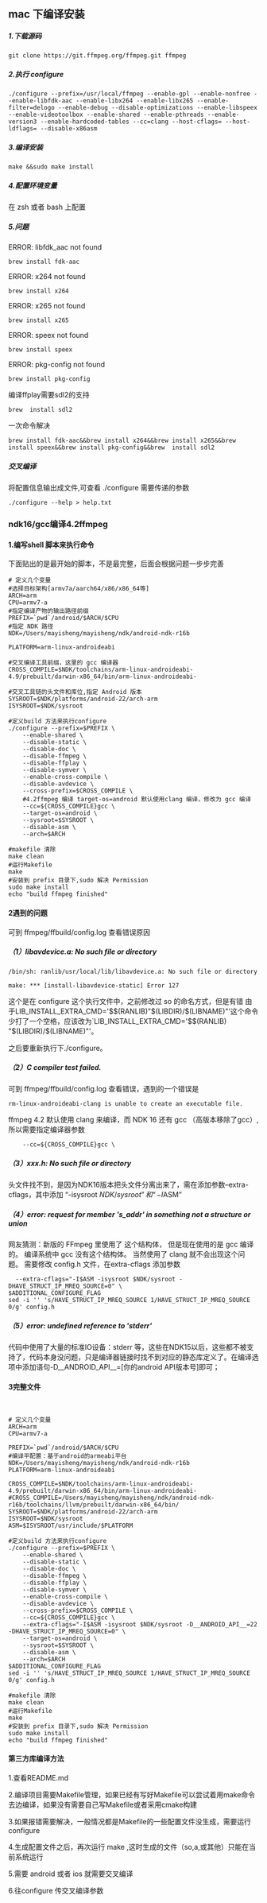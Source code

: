 ## mac 下编译安装
##### 1.下载源码
```
git clone https://git.ffmpeg.org/ffmpeg.git ffmpeg
```
##### 2.执行 configure
```
./configure --prefix=/usr/local/ffmpeg --enable-gpl --enable-nonfree --enable-libfdk-aac --enable-libx264 --enable-libx265 --enable-filter=delogo --enable-debug --disable-optimizations --enable-libspeex --enable-videotoolbox --enable-shared --enable-pthreads --enable-version3 --enable-hardcoded-tables --cc=clang --host-cflags= --host-ldflags= --disable-x86asm

```

##### 3.编译安装
```
make &&sudo make install

```

##### 4.配置环境变量
在 zsh 或者 bash 上配置
##### 5.问题
ERROR: libfdk_aac not found
```
brew install fdk-aac
```
ERROR: x264 not found
```
brew install x264
```
ERROR: x265 not found
```
brew install x265
```
ERROR: speex not found
```
brew install speex
```
ERROR: pkg-config not found
```
brew install pkg-config
```
编译ffplay需要sdl2的支持
```
brew  install sdl2
```
一次命令解决
```
brew install fdk-aac&&brew install x264&&brew install x265&&brew install speex&&brew install pkg-config&&brew  install sdl2
```
##### 交叉编译
将配置信息输出成文件,可查看 ./configure 需要传递的参数
```
./configure --help > help.txt
```
### ndk16/gcc编译4.2ffmpeg
#### 1.编写shell 脚本来执行命令
下面贴出的是最开始的脚本，不是最完整，后面会根据问题一步步完善
```
# 定义几个变量
#选择目标架构[armv7a/aarch64/x86/x86_64等]
ARCH=arm
CPU=armv7-a
#指定编译产物的输出路径前缀
PREFIX=`pwd`/android/$ARCH/$CPU
#指定 NDK 路径
NDK=/Users/mayisheng/mayisheng/ndk/android-ndk-r16b

PLATFORM=arm-linux-androideabi

#交叉编译工具前缀，这里的 gcc 编译器
CROSS_COMPILE=$NDK/toolchains/arm-linux-androideabi-4.9/prebuilt/darwin-x86_64/bin/arm-linux-androideabi-

#交叉工具链的头文件和库位,指定 Android 版本
SYSROOT=$NDK/platforms/android-22/arch-arm
ISYSROOT=$NDK/sysroot

#定义build 方法来执行configure
./configure --prefix=$PREFIX \
    --enable-shared \
    --disable-static \
    --disable-doc \
    --disable-ffmpeg \
    --disable-ffplay \
    --disable-symver \
    --enable-cross-compile \
    --disable-avdevice \
    --cross-prefix=$CROSS_COMPILE \
    #4.2ffmpeg 编译 target-os=android 默认使用clang 编译，修改为 gcc 编译
    --cc=${CROSS_COMPILE}gcc \
    --target-os=android \
    --sysroot=$SYSROOT \
    --disable-asm \
    --arch=$ARCH

#makefile 清除
make clean
#运行Makefile
make 
#安装到 prefix 目录下,sudo 解决 Permission
sudo make install
echo "build ffmpeg finished"

```
#### 2遇到的问题
可到 ffmpeg/ffbuild/config.log 查看错误原因
##### （1）libavdevice.a: No such file or directory
```
/bin/sh: ranlib/usr/local/lib/libavdevice.a: No such file or directory

make: *** [install-libavdevice-static] Error 127
```
这个是在 configure 这个执行文件中，之前修改过 so 的命名方式，但是有错
由于LIB_INSTALL_EXTRA_CMD='$$(RANLIB)"$(LIBDIR)/$(LIBNAME)"'这个命令少打了一个空格，应该改为`LIB_INSTALL_EXTRA_CMD='$$(RANLIB) "$(LIBDIR)/$(LIBNAME)"'。

之后要重新执行下./configure。
##### （2）**C compiler test failed.**
可到 ffmpeg/ffbuild/config.log 查看错误，遇到的一个错误是 
```
rm-linux-androideabi-clang is unable to create an executable file.
```
ffmpeg 4.2 默认使用 clang 来编译，而 NDK 16 还有 gcc （高版本移除了gcc）,所以需要指定编译器参数
```
    --cc=${CROSS_COMPILE}gcc \
```
##### （3）xxx.h: No such file or directory
头文件找不到，是因为NDK16版本把头文件分离出来了，需在添加参数–extra-cflags，其中添加 “-isysroot  $NDK/sysroot”和“-I$ASM”
##### （4）error: request for member 's_addr' in something not a structure or union
网友猜测：新版的 FFmpeg 里使用了 这个结构体， 但是现在使用的是 gcc 编译的。 编译系统中 gcc 没有这个结构体。 当然使用了 clang 就不会出现这个问题。
需要修改 config.h 文件，在extra-cflags 添加参数
```
  --extra-cflags="-I$ASM -isysroot $NDK/sysroot -DHAVE_STRUCT_IP_MREQ_SOURCE=0" \
$ADDITIONAL_CONFIGURE_FLAG
sed -i '' 's/HAVE_STRUCT_IP_MREQ_SOURCE 1/HAVE_STRUCT_IP_MREQ_SOURCE 0/g' config.h
```
##### （5）error: undefined reference to 'stderr'

代码中使用了大量的标准IO设备：stderr 等，这些在NDK15以后，这些都不被支持了，代码本身没问题，只是编译器链接时找不到对应的静态库定义了。在编译选项中添加语句-D__ANDROID_API__=[你的android API版本号]即可；

#### 3完整文件
```


# 定义几个变量
ARCH=arm
CPU=armv7-a

PREFIX=`pwd`/android/$ARCH/$CPU
#编译平配置：基于android的armeabi平台
NDK=/Users/mayisheng/mayisheng/ndk/android-ndk-r16b
PLATFORM=arm-linux-androideabi

CROSS_COMPILE=$NDK/toolchains/arm-linux-androideabi-4.9/prebuilt/darwin-x86_64/bin/arm-linux-androideabi-
#CROSS_COMPILE=/Users/mayisheng/mayisheng/ndk/android-ndk-r16b/toolchains/llvm/prebuilt/darwin-x86_64/bin/
SYSROOT=$NDK/platforms/android-22/arch-arm
ISYSROOT=$NDK/sysroot
ASM=$ISYSROOT/usr/include/$PLATFORM

#定义build 方法来执行configure
./configure --prefix=$PREFIX \
    --enable-shared \
    --disable-static \
    --disable-doc \
    --disable-ffmpeg \
    --disable-ffplay \
    --disable-symver \
    --enable-cross-compile \
    --disable-avdevice \
    --cross-prefix=$CROSS_COMPILE \
    --cc=${CROSS_COMPILE}gcc \
    --extra-cflags="-I$ASM -isysroot $NDK/sysroot -D__ANDROID_API__=22 -DHAVE_STRUCT_IP_MREQ_SOURCE=0" \
    --target-os=android \
    --sysroot=$SYSROOT \
    --disable-asm \
    --arch=$ARCH
$ADDITIONAL_CONFIGURE_FLAG
sed -i '' 's/HAVE_STRUCT_IP_MREQ_SOURCE 1/HAVE_STRUCT_IP_MREQ_SOURCE 0/g' config.h

#makefile 清除
make clean
#运行Makefile
make 
#安装到 prefix 目录下,sudo 解决 Permission
sudo make install
echo "build ffmpeg finished"

```









#### 第三方库编译方法
1.查看README.md

2.编译项目需要Makefile管理，如果已经有写好Makefile可以尝试着用make命令去边编译，如果没有需要自己写Makefile或者采用cmake构建

3.如果报错需要解决，一般情况都是Makefile的一些配置文件没生成，需要运行configure

4.生成配置文件之后，再次运行 make ,这时生成的文件（so,a,或其他）只能在当前系统运行

5.需要 android 或者 ios 就需要交叉编译

6.往configure 传交叉编译参数


